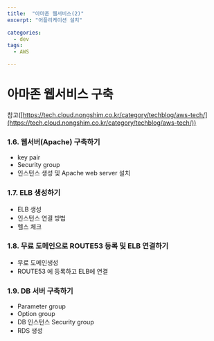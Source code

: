 ```yaml
---
title:  "아마존 웹서비스(2)"
excerpt: "어플리케이션 설치"

categories:
  - dev
tags:
  - AWS

---
```

# 아마존 웹서비스 구축
참고([https://tech.cloud.nongshim.co.kr/category/techblog/aws-tech/](https://tech.cloud.nongshim.co.kr/category/techblog/aws-tech/))
	
### 1.6. 웹서버(Apache) 구축하기  
- key pair
- Security group
- 인스턴스 생성 및 Apache web server 설치  

### 1.7. ELB 생성하기  
- ELB 생성
- 인스턴스 연결 방법
- 헬스 체크

### 1.8. 무료 도메인으로 ROUTE53 등록 및 ELB 연결하기 
- 무료 도메인생성 
- ROUTE53 에 등록하고 ELB에 연결

### 1.9. DB 서버 구축하기  
- Parameter group
- Option group
- DB 인스턴스 Security group
- RDS 생성  

